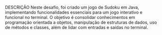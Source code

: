 DESCRIÇÃO
Neste desafio, foi criado um jogo de Sudoku em Java, implementando funcionalidades essenciais para um jogo interativo e funcional no terminal. O objetivo é consolidar conhecimentos em programação orientada a objetos, manipulação de estruturas de dados, uso de métodos e classes, além de lidar com entradas e saídas no terminal.
